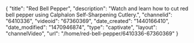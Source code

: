 {
    "title": "Red Bell Pepper",
    "description": "Watch and learn how to cut red bell pepper using Calphalon Self-Sharpening Cutlery.",
    "channelid": "6410336",
    "videoid": "67360369",
    "date_created": "1440166410",
    "date_modified": "1470946874",
    "type": "captivate",
    "layout": "channelVideo",
    "url": "\/home\/red-bell-pepper\/6410336-67360369"
}
